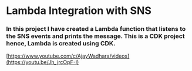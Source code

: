 # Lambda Integration with SNS

### In this project I have created a Lambda function that listens to the SNS events and prints the message. This is a CDK project hence, Lambda is created using CDK.

[https://www.youtube.com/c/AjayWadhara/videos](https://youtu.be/Jh_jrcOpF-I)
